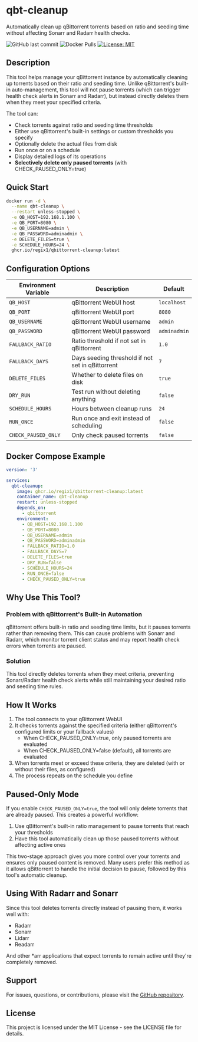 # qbt-cleanup

Automatically clean up qBittorrent torrents based on ratio and seeding time without affecting Sonarr and Radarr health checks.

![GitHub last commit](https://img.shields.io/github/last-commit/regix1/qbt-cleanup)
![Docker Pulls](https://img.shields.io/docker/pulls/regix1/qbt-cleanup)
[![License: MIT](https://img.shields.io/badge/License-MIT-yellow.svg)](https://opensource.org/licenses/MIT)

## Description

This tool helps manage your qBittorrent instance by automatically cleaning up torrents based on their ratio and seeding time. Unlike qBittorrent's built-in auto-management, this tool will not pause torrents (which can trigger health check alerts in Sonarr and Radarr), but instead directly deletes them when they meet your specified criteria.

The tool can:
* Check torrents against ratio and seeding time thresholds
* Either use qBittorrent's built-in settings or custom thresholds you specify
* Optionally delete the actual files from disk
* Run once or on a schedule
* Display detailed logs of its operations
* **Selectively delete only paused torrents** (with CHECK_PAUSED_ONLY=true)

## Quick Start

```bash
docker run -d \
  --name qbt-cleanup \
  --restart unless-stopped \
  -e QB_HOST=192.168.1.100 \
  -e QB_PORT=8080 \
  -e QB_USERNAME=admin \
  -e QB_PASSWORD=adminadmin \
  -e DELETE_FILES=true \
  -e SCHEDULE_HOURS=24 \
  ghcr.io/regix1/qbittorrent-cleanup:latest
```

## Configuration Options

| Environment Variable | Description | Default |
|----------------------|-------------|---------|
| `QB_HOST` | qBittorrent WebUI host | `localhost` |
| `QB_PORT` | qBittorrent WebUI port | `8080` |
| `QB_USERNAME` | qBittorrent WebUI username | `admin` |
| `QB_PASSWORD` | qBittorrent WebUI password | `adminadmin` |
| `FALLBACK_RATIO` | Ratio threshold if not set in qBittorrent | `1.0` |
| `FALLBACK_DAYS` | Days seeding threshold if not set in qBittorrent | `7` |
| `DELETE_FILES` | Whether to delete files on disk | `true` |
| `DRY_RUN` | Test run without deleting anything | `false` |
| `SCHEDULE_HOURS` | Hours between cleanup runs | `24` |
| `RUN_ONCE` | Run once and exit instead of scheduling | `false` |
| `CHECK_PAUSED_ONLY` | Only check paused torrents | `false` |

## Docker Compose Example

```yaml
version: '3'

services:
  qbt-cleanup:
    image: ghcr.io/regix1/qbittorrent-cleanup:latest
    container_name: qbt-cleanup
    restart: unless-stopped
    depends_on:
      - qbittorrent
    environment:
      - QB_HOST=192.168.1.100
      - QB_PORT=8080
      - QB_USERNAME=admin
      - QB_PASSWORD=adminadmin
      - FALLBACK_RATIO=1.0
      - FALLBACK_DAYS=7
      - DELETE_FILES=true
      - DRY_RUN=false
      - SCHEDULE_HOURS=24
      - RUN_ONCE=false
      - CHECK_PAUSED_ONLY=true
```

## Why Use This Tool?

### Problem with qBittorrent's Built-in Automation

qBittorrent offers built-in ratio and seeding time limits, but it pauses torrents rather than removing them. This can cause problems with Sonarr and Radarr, which monitor torrent client status and may report health check errors when torrents are paused.

### Solution

This tool directly deletes torrents when they meet criteria, preventing Sonarr/Radarr health check alerts while still maintaining your desired ratio and seeding time rules.

## How It Works

1. The tool connects to your qBittorrent WebUI
2. It checks torrents against the specified criteria (either qBittorrent's configured limits or your fallback values)
   - When CHECK_PAUSED_ONLY=true, only paused torrents are evaluated
   - When CHECK_PAUSED_ONLY=false (default), all torrents are evaluated
3. When torrents meet or exceed these criteria, they are deleted (with or without their files, as configured)
4. The process repeats on the schedule you define

## Paused-Only Mode

If you enable `CHECK_PAUSED_ONLY=true`, the tool will only delete torrents that are already paused. This creates a powerful workflow:

1. Use qBittorrent's built-in ratio management to pause torrents that reach your thresholds
2. Have this tool automatically clean up those paused torrents without affecting active ones

This two-stage approach gives you more control over your torrents and ensures only paused content is removed. Many users prefer this method as it allows qBittorrent to handle the initial decision to pause, followed by this tool's automatic cleanup.

## Using With Radarr and Sonarr

Since this tool deletes torrents directly instead of pausing them, it works well with:

- Radarr
- Sonarr
- Lidarr
- Readarr

And other *arr applications that expect torrents to remain active until they're completely removed.

## Support

For issues, questions, or contributions, please visit the [GitHub repository](https://github.com/regix1/qbt-cleanup).

## License

This project is licensed under the MIT License - see the LICENSE file for details.